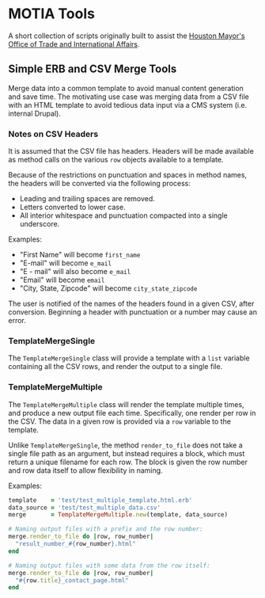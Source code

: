 # MOTIA Tools

A short collection of scripts originally built to assist the [Houston Mayor's Office of Trade and International Affairs](http://houstontx.gov/motia).

## Simple ERB and CSV Merge Tools

Merge data into a common template to avoid manual content generation and save time. The motivating use case was merging data from a CSV file with an HTML template to avoid tedious data input via a CMS system (i.e. internal Drupal).

### Notes on CSV Headers

It is assumed that the CSV file has headers. Headers will be made available as method calls on the various `row` objects available to a template.

Because of the restrictions on punctuation and spaces in method names, the headers will be converted via the following process:

- Leading and trailing spaces are removed.
- Letters converted to lower case.
- All interior whitespace and punctuation compacted into a single underscore.

Examples:

- "First Name" will become `first_name`
- "E-mail" will become `e_mail`
- "E - mail" will also become `e_mail`
- "Email" will become `email`
- "City, State, Zipcode" will become `city_state_zipcode`

The user is notified of the names of the headers found in a given CSV, after conversion.
Beginning a header with punctuation or a number may cause an error.

### TemplateMergeSingle
The `TemplateMergeSingle` class will provide a template with a `list` variable containing all the CSV rows, and render the output to a single file.

### TemplateMergeMultiple
The `TemplateMergeMultiple` class will render the template multiple times, and produce a new output file each time. Specifically, one render per row in the CSV. The data in a given row is provided via a `row` variable to the template.

Unlike `TemplateMergeSingle`, the method `render_to_file` does not take a single file path as an argument, but instead requires a block, which must return a unique filename for each row. The block is given the row number and row data itself to allow flexibility in naming. 

Examples:

```ruby
template    = 'test/test_multiple_template.html.erb'
data_source = 'test/test_multiple_data.csv'
merge       = TemplateMergeMultiple.new(template, data_source)

# Naming output files with a prefix and the row number:
merge.render_to_file do |row, row_number|
  "result_number_#{row_number}.html"
end

# Naming output files with some data from the row itself:
merge.render_to_file do |row, row_number|
  "#{row.title}_contact_page.html"
end
```
